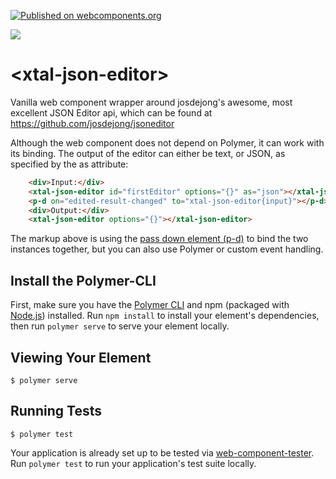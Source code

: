 [![Published on webcomponents.org](https://img.shields.io/badge/webcomponents.org-published-blue.svg)](https://www.webcomponents.org/element/bahrus/xtal-json-editor)

<a href="https://nodei.co/npm/xtal-json-editor/"><img src="https://nodei.co/npm/xtal-json-editor.png"></a>

# \<xtal-json-editor\>

Vanilla web component wrapper around josdejong's awesome, most excellent JSON Editor api, which can be found at  https://github.com/josdejong/jsoneditor

Although the web component does not depend on Polymer, it can work with its binding.  The output of the editor can either be text, or JSON, as specified by the as attribute:  

```html
    <div>Input:</div>
    <xtal-json-editor id="firstEditor" options="{}" as="json"></xtal-json-editor>
    <p-d on="edited-result-changed" to="xtal-json-editor{input}"></p-d>
    <div>Output:</div>
    <xtal-json-editor options="{}"></xtal-json-editor>
```

The markup above is using the [pass down element (p-d)](https://www.webcomponents.org/element/p-d.p-u) to bind the two instances together, but you can also use Polymer or custom event handling.

<!--
```
<custom-element-demo>
  <template>
  <div>
  <div data-pd>
    <pass-down></pass-down>
    <h3>Basic xtal-json-editor demo</h3>
    <p>Instructions:  Edit the object below and see the values reflected the second JSON Editor (which will appear after making an edit)</p>
    <xtal-insert-json input="{}"
      data-on="merged-prop-changed: pass-to-next:{input:target.value}"
    >
      <script type="application/json">
        [{
          "data": [
            {"name": "Harry Potter", "age":"13"},
            {"name": "Albus Dumbledore", "age":"279"}
          ],
          "columns":[
              {"id": "index",       "name": "Index",      "field": "index"},
              {"id": "isActive",    "name": "Active",     "field": "isActive"},
              {"id": "balance",     "name": "Balance",    "field": "balance"},
              {"id": "age",         "name": "Age",        "field": "age"},
              {"id": "eyeColor",    "name": "Eye Color",  "field": "eyeColor"},
              {"id": "name",        "name": "Name",       "field": "name"},
              {"id": "gender",      "name": "Gender",     "field": "gender"},
              {"id": "company",     "name":"Company",     "field": "company"}
          ],
          "gridOptions":{
              "enableCellNavigation": true,
              "enableColumnReorder": false
          }
        }]
      </script>
    </xtal-insert-json>

    <xtal-json-editor options="{}" as="json"
      data-on="edited-result-changed: pass-to:xtal-json-editor{input:target.value}{1}"
    ></xtal-json-editor>

    <div>Edited:</div>
    <xtal-json-editor options="{}" as="json"></xtal-json-editor>
    <script src="../node_modules/@webcomponents/webcomponentsjs/webcomponents-loader.js"></script>
    <script type="module" src="https://cdn.jsdelivr.net/npm/pass-down@0.0.10/pass-down.iife.js"></script>
    <script type="module" src="https://cdn.jsdelivr.net/npm/xtal-json-merge@0.2.32/json-merge.js"></script>
    <script src="https://cdn.jsdelivr.net/npm/xtal-json-editor@0.0.31/xtal-json-editor.iife.js"></script>
  </div>
  </template>
</custom-element-demo>
```
-->

## Install the Polymer-CLI

First, make sure you have the [Polymer CLI](https://www.npmjs.com/package/polymer-cli) and npm (packaged with [Node.js](https://nodejs.org)) installed. Run `npm install` to install your element's dependencies, then run `polymer serve` to serve your element locally.

## Viewing Your Element

```
$ polymer serve
```

## Running Tests

```
$ polymer test
```

Your application is already set up to be tested via [web-component-tester](https://github.com/Polymer/web-component-tester). Run `polymer test` to run your application's test suite locally.
